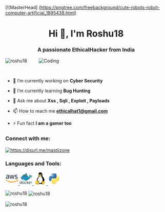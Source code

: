 [![MasterHead] (https://pngtree.com/freebackground/cute-robots-robot-computer-artificial_1895438.html)
<h1 align="center">Hi 👋, I'm Roshu18</h1>
<h3 align="center">A passionate EthicalHacker from India</h3>
<img align="right" alt="Coding" width="400" src="https://tenor.com/view/hack-the-planet-hacker-cat-hacker-man-hackers-typing-cat-gif-27344766">

<p align="left"> <img src="https://komarev.com/ghpvc/?username=roshu18&label=Profile%20views&color=0e75b6&style=flat" alt="roshu18" /> </p>

<p align="left"> <a href="https://twitter.com/" target="blank"><img src="https://img.shields.io/twitter/follow/?logo=twitter&style=for-the-badge" alt="" /></a> </p>

- 🔭 I’m currently working on **Cyber Security**

- 🌱 I’m currently learning **Bug Hunting**

- 💬 Ask me about **Xss , Sqli , Exploit , Payloads**

- 📫 How to reach me **ethicalhat1@gmail.com**

- ⚡ Fun fact **I am a gamer too**

<h3 align="left">Connect with me:</h3>
<p align="left">
<a href="https://discord.gg/https://disurl.me/mastiizone" target="blank"><img align="center" src="https://raw.githubusercontent.com/rahuldkjain/github-profile-readme-generator/master/src/images/icons/Social/discord.svg" alt="https://disurl.me/mastiizone" height="30" width="40" /></a>
</p>

<h3 align="left">Languages and Tools:</h3>
<p align="left"> <a href="https://aws.amazon.com" target="_blank" rel="noreferrer"> <img src="https://raw.githubusercontent.com/devicons/devicon/master/icons/amazonwebservices/amazonwebservices-original-wordmark.svg" alt="aws" width="40" height="40"/> </a> <a href="https://www.docker.com/" target="_blank" rel="noreferrer"> <img src="https://raw.githubusercontent.com/devicons/devicon/master/icons/docker/docker-original-wordmark.svg" alt="docker" width="40" height="40"/> </a> <a href="https://www.linux.org/" target="_blank" rel="noreferrer"> <img src="https://raw.githubusercontent.com/devicons/devicon/master/icons/linux/linux-original.svg" alt="linux" width="40" height="40"/> </a> <a href="https://www.python.org" target="_blank" rel="noreferrer"> <img src="https://raw.githubusercontent.com/devicons/devicon/master/icons/python/python-original.svg" alt="python" width="40" height="40"/> </a> </p>

<p><img align="left" src="https://github-readme-stats.vercel.app/api/top-langs?username=roshu18&show_icons=true&locale=en&layout=compact" alt="roshu18" /></p>

<p>&nbsp;<img align="center" src="https://github-readme-stats.vercel.app/api?username=roshu18&show_icons=true&locale=en" alt="roshu18" /></p>

<p><img align="center" src="https://github-readme-streak-stats.herokuapp.com/?user=roshu18&" alt="roshu18" /></p>
